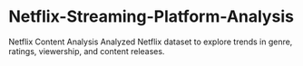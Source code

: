 # Netflix-Streaming-Platform-Analysis
Netflix Content Analysis  Analyzed Netflix dataset to explore trends in genre, ratings, viewership, and content releases.
